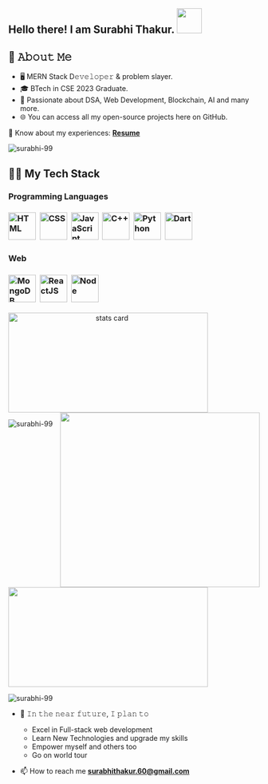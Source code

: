 

<!--
**surabhi-99/surabhi-99** is a ✨ _special_ ✨ repository because its `README.md` (this file) appears on your GitHub profile.
-->


<h2> Hello there! I am Surabhi Thakur. <img src="https://media4.giphy.com/media/kBZ212yGzFaxgkSIKW/giphy.gif" width="50"></h2>

## :book: 𝙰𝚋𝚘𝚞𝚝 𝙼𝚎

- 🖥 MERN Stack D𝚎𝚟𝚎𝚕𝚘𝚙𝚎𝚛 & problem slayer.
- 🎓 BTech in CSE 2023 Graduate.
- 🎲 Passionate about DSA, Web Development, Blockchain, AI and many more.
- 🌐 You can access all my open-source projects here on GitHub.

📄 Know about my experiences: [**Resume**](https://drive.google.com/file/d/1VoIULDX5A-3JaOS3Jy5OOwqalxGZg9Tl/view?usp=sharing)


<p align="left"> <img src="https://komarev.com/ghpvc/?username=surabhi-99&label=Profile%20views&color=0e75b6&style=flat" alt="surabhi-99" /> </p>


## 👩‍💻 My Tech Stack


<div align="left">
<h3>Programming Languages<h3>
<img width="55" src="https://cdn.svgporn.com/logos/html-5.svg"  alt="HTML" title="HTML"/>&nbsp;
<img width="55" src="https://cdn.svgporn.com/logos/css-3.svg" alt="CSS" title="CSS"/>&nbsp;
<img width="55" src="https://cdn.svgporn.com/logos/javascript.svg" alt="JavaScript" title="JavaScript"/>&nbsp;
<img width="55" src="https://cdn.svgporn.com/logos/c-plusplus.svg" alt="C++" title="c++"/>&nbsp;
<img width="55" src="https://cdn.svgporn.com/logos/python.svg" alt="Python" title="Python"/>&nbsp;
<img width="55" src="https://cdn.svgporn.com/logos/dart.svg" alt="Dart" title="Dart"/>&nbsp;
</div>

<div align="left">
<h3>Web<h3>
<img width="55" src="https://www.vectorlogo.zone/logos/mongodb/mongodb-icon.svg" alt="MongoDB" title="MongoDB"/>&nbsp;
<img width="55" src="https://cdn.svgporn.com/logos/react.svg" alt="ReactJS" title="ReactJS"/>&nbsp;
<img width="55" src="https://cdn.svgporn.com/logos/nodejs-icon.svg" alt="Node" title="Node"/>

</div>


<p>
<a align= "center" href="https://github.com/surabhi-99">
<img alt= "stats card" height="200px" width="400" src="https://github-readme-streak-stats.herokuapp.com/?user=surabhi-99&theme=radical">
<img align="right" height="350" width="400" src="https://cdn.dribbble.com/users/2238041/screenshots/4763918/working.gif" /></a>
</p>


<p>
<img align="center" src="https://github-readme-stats.vercel.app/api/top-langs?username=surabhi-99&show_icons=true&locale=en&layout=compact&theme=radical" alt="surabhi-99" />
</p>


<p>
<img height="200px" width="400" src="https://github-readme-stats.vercel.app/api?username=surabhi-99&count_private=true&theme=radical&show_icons=true"/>
<p>

 

<p>
<img src="https://github-profile-trophy.vercel.app/?username=surabhi-99&theme=radical" alt="surabhi-99" />
</p>

  
<!-- ## ⬆ 𝚆𝚑𝚊𝚝 𝙸'𝚖 𝚞𝚙 𝚝𝚘

- 🔨 𝙸'𝚖 𝚌𝚞𝚛𝚛𝚎𝚗𝚝𝚕𝚢...

```yaml
Looking for full-time opportunity along with upgrading skills !
```   -->

- 🎯 𝙸𝚗 𝚝𝚑𝚎 𝚗𝚎𝚊𝚛 𝚏𝚞𝚝𝚞𝚛𝚎, 𝙸 𝚙𝚕𝚊𝚗 𝚝𝚘

  - Excel in Full-stack web development
  - Learn New Technologies and upgrade my skills
  - Empower myself and others too
  - Go on world tour


- 📫 How to reach me **surabhithakur.60@gmail.com**
<!-- <p align="left"> <a href="https://twitter.com/" target="blank"><img src="https://img.shields.io/twitter/follow/surabhi?logo=twitter&style=for-the-badge" alt="surabhi" /></a> </p> -->


<!-- ## 📫 𝙵𝚘𝚕𝚕𝚘𝚠 𝚖𝚢 𝚜𝚘𝚌𝚒𝚊𝚕𝚜!

 
  <img src="https://github.com/l-fifa-l/l-fifa-l/blob/main/icons/socials/linkedin-circled.png" height="40em" align="center" alt="Follow on LinkedIn" title="Follow"/>
  https://linkedin.com/in/surabhith99
  <img src="https://github.com/l-fifa-l/l-fifa-l/blob/main/icons/socials/twitter.png" height="40em" align="center" alt="Follow on Twitter" title="Follow on Twitter"/>
  https://twitter.com/Surabhii16 -->
  


